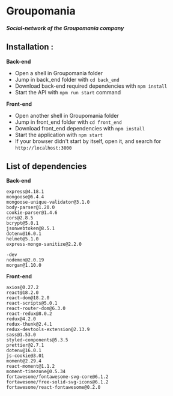 # Groupomania
##### _Social-network of the Groupomania company_


## **Installation** :

**Back-end**
* Open a shell in Groupomania folder
* Jump in back_end folder with `cd back_end`
* Download back-end required dependencies with `npm install`
* Start the API with `npm run start` command

**Front-end**
* Open another shell in Groupomania folder 
* Jump in front_end folder with `cd front_end`
* Download front_end dependencies with `npm install`
* Start the application with `npm start`
* If your browser didn't start by itself, open it, and search for `http://localhost:3000`

## List of dependencies

**Back-end**
```
express@4.18.1
mongoose@6.4.4
mongoose-unique-validator@3.1.0
body-parser@1.20.0
cookie-parser@1.4.6
cors@2.8.5
bcrypt@5.0.1
jsonwebtoken@8.5.1
dotenv@16.0.1
helmet@5.1.0
express-mongo-sanitize@2.2.0

-dev
nodemon@2.0.19
morgan@1.10.0
```
**Front-end**
```
axios@0.27.2
react@18.2.0
react-dom@18.2.0
react-scripts@5.0.1
react-router-dom@6.3.0
react-redux@8.0.2
redux@4.2.0
redux-thunk@2.4.1
redux-devtools-extension@2.13.9
sass@1.53.0
styled-components@5.3.5
prettier@2.7.1
dotenv@16.0.1
js-cookie@3.01
moment@2.29.4
react-moment@1.1.2
moment-timezone@0.5.34
fortawesome/fontawesome-svg-core@6.1.2
fortawesome/free-solid-svg-icons@6.1.2
fortawesome/react-fontawesome@0.2.0
```